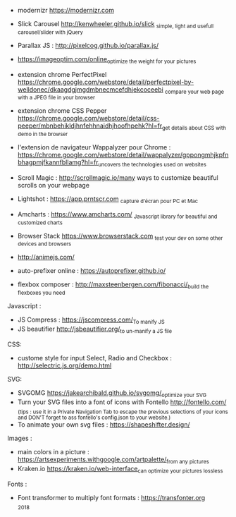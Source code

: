 + modernizr https://modernizr.com<br/>
+ Slick Carousel http://kenwheeler.github.io/slick <sub>simple, light and usefull carousel/slider with jQuery</sub><br/>
+ Parallax JS : http://pixelcog.github.io/parallax.js/<br/>
+ https://imageoptim.com/online<sub>optimize the weight for your pictures</sub><br/>
+ extension chrome PerfectPixel https://chrome.google.com/webstore/detail/perfectpixel-by-welldonec/dkaagdgjmgdmbnecmcefdhjekcoceebi <sub>compare your web page with a JPEG file in your browser</sub><br/>
+ extension chrome CSS Pepper https://chrome.google.com/webstore/detail/css-peeper/mbnbehikldjhnfehhnaidhjhoofhpehk?hl=fr<sub>get details about CSS with demo in the browser</sub><br/>
+ l'extension de navigateur Wappalyzer pour Chrome : https://chrome.google.com/webstore/detail/wappalyzer/gppongmhjkpfnbhagpmjfkannfbllamg?hl=fr<sub>uncovers the technologies used on websites</sub><br/>
+ Scroll Magic : http://scrollmagic.io/many ways to customize beautiful scrolls on your webpage<br/>
+ Lightshot : https://app.prntscr.com <sub>capture d'écran pour PC et Mac</sub><br/>
+ Amcharts : https://www.amcharts.com/ <sub>Javascript library for beautiful and customized charts</sub>

+ Browser Stack https://www.browserstack.com <sub>test your dev on some other devices and browsers</sub><br/>
+  http://animejs.com/<br/>
+ auto-prefixer online : https://autoprefixer.github.io/<br/>
+ flexbox composer : http://maxsteenbergen.com/fibonacci/<sub>build the flexboxes you need</sub><br/>

  
Javascript :
+ JS Compress : https://jscompress.com/<sub>To manify JS</sub><br/>
+ JS beautifier http://jsbeautifier.org/<sub>to un-manify a JS file<br/>  
  
CSS: 
+ custome style for input Select, Radio and Checkbox : http://selectric.js.org/demo.html <br/>

SVG:
+ SVGOMG https://jakearchibald.github.io/svgomg/<sub>optimize your SVG</sub><br/>
+ Turn your SVG files into a font of icons with Fontello http://fontello.com/ <sub>(tips : use it in a Private Navigation Tab to escape the previous selections of your icons and DON'T forget to ass fontello's config.json to your website.)</sub><br/>
+ To animate your own svg files : https://shapeshifter.design/<br/>

Images :
+ main colors in a picture : https://artsexperiments.withgoogle.com/artpalette/<sub>from any pictures</sub><br/>
+ Kraken.io https://kraken.io/web-interface<sub>can optimize your pictures lossless</sub><br/>

Fonts :
+ Font transformer to multiply font formats : https://transfonter.org<br/>
<sub>2018</sub>
